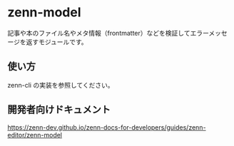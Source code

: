 # zenn-model

記事や本のファイル名やメタ情報（frontmatter）などを検証してエラーメッセージを返すモジュールです。

## 使い方

zenn-cli の実装を参照してください。

## 開発者向けドキュメント

https://zenn-dev.github.io/zenn-docs-for-developers/guides/zenn-editor/zenn-model
